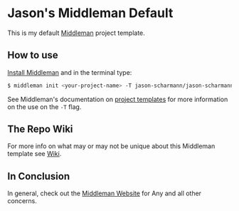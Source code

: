 # Jason's Middleman Default

This is my default [Middleman](https://middlemanapp.com/) project template.

## How to use

[Install Middleman](https://middlemanapp.com/basics/install/) and in the terminal
type:

``` sh
$ middleman init <your-project-name> -T jason-scharmann/jason-scharmann-middleman-default
```
See Middleman's documentation on [project templates](https://middlemanapp.com/advanced/project-templates/)
for more information on the use on the `-T` flag.

## The Repo Wiki

For more info on what may or may not be unique about this Middleman template see
[Wiki](https://github.com/jason-scharmann/js-middleman-default/wiki).

## In Conclusion

In general, check out the [Middleman Website](https://middlemanapp.com/) for Any
and all other concerns.
